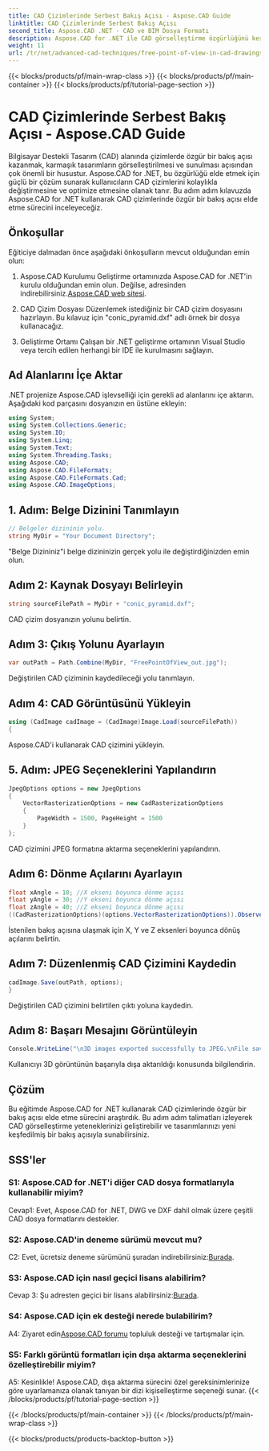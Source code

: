 ```yaml
---
title: CAD Çizimlerinde Serbest Bakış Açısı - Aspose.CAD Guide
linktitle: CAD Çizimlerinde Serbest Bakış Açısı
second_title: Aspose.CAD .NET - CAD ve BIM Dosya Formatı
description: Aspose.CAD for .NET ile CAD görselleştirme özgürlüğünü keşfedin. Benzersiz bir bakış açısı için adım adım kılavuzumuzu izleyin.
weight: 11
url: /tr/net/advanced-cad-techniques/free-point-of-view-in-cad-drawings/
---
```


{{< blocks/products/pf/main-wrap-class >}}
{{< blocks/products/pf/main-container >}}
{{< blocks/products/pf/tutorial-page-section >}}

# CAD Çizimlerinde Serbest Bakış Açısı - Aspose.CAD Guide

Bilgisayar Destekli Tasarım (CAD) alanında çizimlerde özgür bir bakış açısı kazanmak, karmaşık tasarımların görselleştirilmesi ve sunulması açısından çok önemli bir husustur. Aspose.CAD for .NET, bu özgürlüğü elde etmek için güçlü bir çözüm sunarak kullanıcıların CAD çizimlerini kolaylıkla değiştirmesine ve optimize etmesine olanak tanır. Bu adım adım kılavuzda Aspose.CAD for .NET kullanarak CAD çizimlerinde özgür bir bakış açısı elde etme sürecini inceleyeceğiz.

## Önkoşullar

Eğiticiye dalmadan önce aşağıdaki önkoşulların mevcut olduğundan emin olun:

1. Aspose.CAD Kurulumu
 Geliştirme ortamınızda Aspose.CAD for .NET'in kurulu olduğundan emin olun. Değilse, adresinden indirebilirsiniz.[Aspose.CAD web sitesi](https://releases.aspose.com/cad/net/).

2. CAD Çizim Dosyası
Düzenlemek istediğiniz bir CAD çizim dosyasını hazırlayın. Bu kılavuz için "conic_pyramid.dxf" adlı örnek bir dosya kullanacağız.

3. Geliştirme Ortamı
Çalışan bir .NET geliştirme ortamının Visual Studio veya tercih edilen herhangi bir IDE ile kurulmasını sağlayın.

## Ad Alanlarını İçe Aktar

.NET projenize Aspose.CAD işlevselliği için gerekli ad alanlarını içe aktarın. Aşağıdaki kod parçasını dosyanızın en üstüne ekleyin:

```csharp
using System;
using System.Collections.Generic;
using System.IO;
using System.Linq;
using System.Text;
using System.Threading.Tasks;
using Aspose.CAD;
using Aspose.CAD.FileFormats;
using Aspose.CAD.FileFormats.Cad;
using Aspose.CAD.ImageOptions;
```


## 1. Adım: Belge Dizinini Tanımlayın

```csharp
// Belgeler dizininin yolu.
string MyDir = "Your Document Directory";
```

"Belge Dizininiz"i belge dizininizin gerçek yolu ile değiştirdiğinizden emin olun.

## Adım 2: Kaynak Dosyayı Belirleyin

```csharp
string sourceFilePath = MyDir + "conic_pyramid.dxf";
```

CAD çizim dosyanızın yolunu belirtin.

## Adım 3: Çıkış Yolunu Ayarlayın

```csharp
var outPath = Path.Combine(MyDir, "FreePointOfView_out.jpg");
```

Değiştirilen CAD çiziminin kaydedileceği yolu tanımlayın.

## Adım 4: CAD Görüntüsünü Yükleyin

```csharp
using (CadImage cadImage = (CadImage)Image.Load(sourceFilePath))
{
```

Aspose.CAD'i kullanarak CAD çizimini yükleyin.

## 5. Adım: JPEG Seçeneklerini Yapılandırın

```csharp
JpegOptions options = new JpegOptions
{
    VectorRasterizationOptions = new CadRasterizationOptions
    {
        PageWidth = 1500, PageHeight = 1500
    }
};
```

CAD çizimini JPEG formatına aktarma seçeneklerini yapılandırın.

## Adım 6: Dönme Açılarını Ayarlayın

```csharp
float xAngle = 10; //X ekseni boyunca dönme açısı
float yAngle = 30; //Y ekseni boyunca dönme açısı
float zAngle = 40; //Z ekseni boyunca dönme açısı
((CadRasterizationOptions)(options.VectorRasterizationOptions)).ObserverPoint = new ObserverPoint(xAngle, yAngle, zAngle);
```

İstenilen bakış açısına ulaşmak için X, Y ve Z eksenleri boyunca dönüş açılarını belirtin.

## Adım 7: Düzenlenmiş CAD Çizimini Kaydedin

```csharp
cadImage.Save(outPath, options);
}
```

Değiştirilen CAD çizimini belirtilen çıktı yoluna kaydedin.

## Adım 8: Başarı Mesajını Görüntüleyin

```csharp
Console.WriteLine("\n3D images exported successfully to JPEG.\nFile saved at " + outPath);
```

Kullanıcıyı 3D görüntünün başarıyla dışa aktarıldığı konusunda bilgilendirin.

## Çözüm

Bu eğitimde Aspose.CAD for .NET kullanarak CAD çizimlerinde özgür bir bakış açısı elde etme sürecini araştırdık. Bu adım adım talimatları izleyerek CAD görselleştirme yeteneklerinizi geliştirebilir ve tasarımlarınızı yeni keşfedilmiş bir bakış açısıyla sunabilirsiniz.


## SSS'ler

### S1: Aspose.CAD for .NET'i diğer CAD dosya formatlarıyla kullanabilir miyim?

Cevap1: Evet, Aspose.CAD for .NET, DWG ve DXF dahil olmak üzere çeşitli CAD dosya formatlarını destekler.

### S2: Aspose.CAD'in deneme sürümü mevcut mu?

 C2: Evet, ücretsiz deneme sürümünü şuradan indirebilirsiniz:[Burada](https://releases.aspose.com/).

### S3: Aspose.CAD için nasıl geçici lisans alabilirim?

 Cevap 3: Şu adresten geçici bir lisans alabilirsiniz:[Burada](https://purchase.aspose.com/temporary-license/).

### S4: Aspose.CAD için ek desteği nerede bulabilirim?

 A4: Ziyaret edin[Aspose.CAD forumu](https://forum.aspose.com/c/cad/19) topluluk desteği ve tartışmalar için.

### S5: Farklı görüntü formatları için dışa aktarma seçeneklerini özelleştirebilir miyim?

A5: Kesinlikle! Aspose.CAD, dışa aktarma sürecini özel gereksinimlerinize göre uyarlamanıza olanak tanıyan bir dizi kişiselleştirme seçeneği sunar.
{{< /blocks/products/pf/tutorial-page-section >}}

{{< /blocks/products/pf/main-container >}}
{{< /blocks/products/pf/main-wrap-class >}}

{{< blocks/products/products-backtop-button >}}

